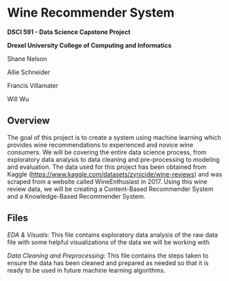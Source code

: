 # Wine Recommender System
**DSCI 591 - Data Science Capstone Project**

**Drexel University College of Computing and Informatics**

Shane Nelson

Allie Schneider

Francis Villamater 

Will Wu

## Overview
The goal of this project is to create a system using machine learning which provides wine recommendations to experienced and novice wine consumers. We will be covering the entire data science process, from exploratory data analysis to data cleaning and pre-processing to modeling and evaluation. The data used for this project has been obtained from Kaggle (https://www.kaggle.com/datasets/zynicide/wine-reviews) and was scraped from a website called WineEnthusiast in 2017. Using this wine review data, we will be creating a Content-Based Recommender System and a Knowledge-Based Recommender System. 

## Files
*EDA & Visuals*: This file contains exploratory data analysis of the raw data file with some helpful visualizations of the data we will be working with

*Data Cleaning and Preprocessing*: This file contains the steps taken to ensure the data has been cleaned and prepared as needed so that it is ready to be used in future machine learning algorithms.
